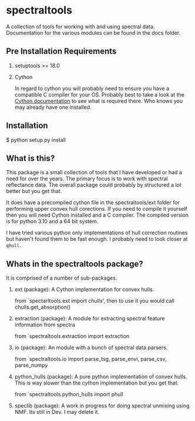 
# spectraltools

A collection of tools for working with and using spectral data. Documentation for the various modules can be
found in the docs folder.

## Pre Installation Requirements

1) setuptools >= 18.0
2) Cython

    In regard to cython you will probably need to ensure you have a compatible C
    compiler for your OS. Probably best to take a look at the [Cython documentation](https://cython.readthedocs.io/en/latest/index.html)
    to see what is required there. Who knows you may already have one installed.

## Installation

$ python setup.py install

## What is this?

This package is a small collection of tools that I have developed or had a need for over the years. The primary focus is to work with spectral reflectance data. The overall package could probably by structured a lot better but you get that.

It does have a precompiled cython file in the spectraltools/ext folder for performing upper convex hull corections. If you need to compile it yourself then you will need Cython installed and a C compiler. The compiled version is for python 3.10 and a 64 bit system.

I have tried various python only implementations of hull correction routines but haven't found them to be fast enough. I probably need to look closer at `qhull`.

## Whats in the spectraltools package?

It is comprised of a number of sub-packages.

1) ext (package): A Cython implementation for convex hulls.

    from `spectarltools.ext import chulls', then to use it you would call chulls.get_absorption()

2) extraction (package): A module for extracting spectral feature information from spectra

    from `spectraltools.extraction import extraction

3) io (package): An module with a bunch of spectral data parsers.

    from `spectraltools.io import parse_tsg, parse_envi, parse_csv, parse_numpy

4) python_hulls (package): A pure python implementation of convex hulls. This is way slower than the cython implementation but you get that.

    from `spectraltools.python_hulls import phull

5) speclib (package): A work in progress for doing spectral unmixing using NMF. Its still in Dev. I may delete it.